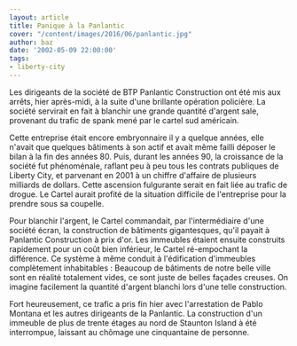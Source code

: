 ```yaml
---
layout: article
title: Panique à la Panlantic
cover: "/content/images/2016/06/panlantic.jpg"
author: baz
date: '2002-05-09 22:00:00'
tags:
- liberty-city
---
```


Les dirigeants de la société de BTP Panlantic Construction ont été mis aux arrêts, hier après-midi, à la suite d'une brillante opération policière. La société servirait en fait à blanchir une grande quantité d'argent sale, provenant du trafic de spank mené par le cartel sud américain.

Cette entreprise était encore embryonnaire il y a quelque années, elle n'avait que quelques bâtiments à son actif et avait même failli déposer le bilan à la fin des années 80. Puis, durant les années 90, la croissance de la société fut phénoménale, raflant peu à peu tous les contrats publiques de Liberty City, et parvenant en 2001 à un chiffre d'affaire de plusieurs milliards de dollars. Cette ascension fulgurante serait en fait liée au trafic de drogue. Le Cartel aurait profité de la situation difficile de l'entreprise pour la prendre sous sa coupelle.

Pour blanchir l'argent, le Cartel commandait, par l'intermédiaire d'une société écran, la construction de bâtiments gigantesques, qu'il payait à Panlantic Construction à prix d'or. Les immeubles étaient ensuite construits rapidement pour un coût bien inférieur, le Cartel ré-empochant la différence. Ce système à même conduit à l'édification d'immeubles complètement inhabitables : Beaucoup de bâtiments de notre belle ville sont en réalité totalement vides, ce sont juste de belles façades creuses. On imagine facilement la quantité d'argent blanchi lors d'une telle construction.

Fort heureusement, ce trafic a pris fin hier avec l'arrestation de Pablo Montana et les autres dirigeants de la Panlantic. La construction d'un immeuble de plus de trente étages au nord de Staunton Island à été interrompue, laissant au chômage une cinquantaine de personne.

<!--kg-card-end: markdown-->
